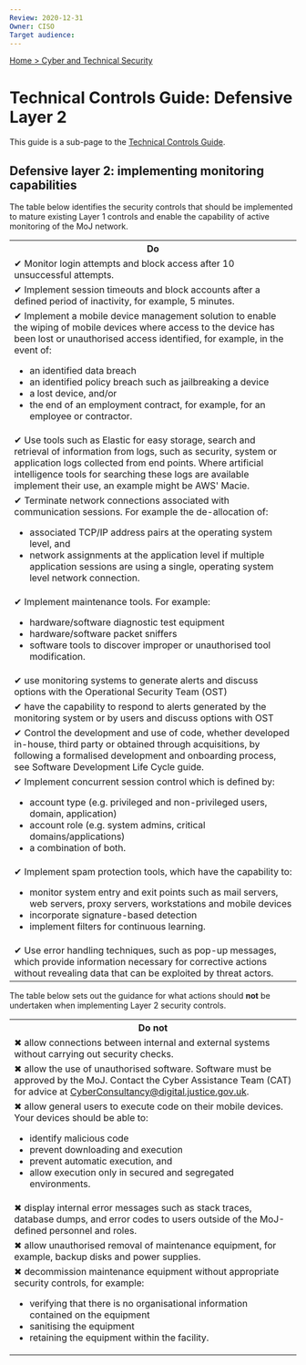 ```yaml
---
Review: 2020-12-31
Owner: CISO
Target audience:
---
```


[Home > Cyber and Technical Security](home-security-policies-guides.md)

# Technical Controls Guide: Defensive Layer 2

This guide is a sub-page to the [Technical Controls Guide](technical-security-controls-guide.md).

## Defensive layer 2: implementing monitoring capabilities

The table below identifies the security controls that should be implemented to mature existing Layer 1 controls and enable the capability of active monitoring of the MoJ network.  

<table>
<tr><th>Do</th></tr>
<tr><td>✔ Monitor login attempts and block access after 10 unsuccessful attempts.</td></tr>
<tr><td>✔ Implement session timeouts and block accounts after a defined period of inactivity, for example, 5 minutes.</td></tr>
<tr><td>✔ Implement a mobile device management solution to enable the wiping of mobile devices where access to the device has been lost or unauthorised access identified, for example, in the event of:
<ul>
<li>an identified data breach</li>
<li>an identified policy breach such as jailbreaking a device</li>
<li>a lost device, and/or</li>
<li>the end of an employment contract, for example, for an employee or contractor.</li></ul></td></tr>
<tr><td>✔ Use tools such as Elastic for easy storage, search and retrieval of information from logs, such as security, system or application logs collected from end points.  Where artificial intelligence tools for searching these logs are available implement their use, an example might be AWS' Macie.</td></tr>
<tr><td>✔ Terminate network connections associated with communication sessions. For example the de-allocation of:
<ul>
<li>associated TCP/IP address pairs at the operating system level, and</li>
<li>network assignments at the application level  if multiple application sessions are using a single, operating system level network connection.</li></ul></td></tr>
<tr><td>✔ Implement maintenance tools. For example:
<ul>
<li>hardware/software diagnostic test equipment</li>
<li>hardware/software packet sniffers</li>
<li>software tools to discover improper or unauthorised tool modification.</li></ul></td></tr>
<tr><td>✔ use monitoring systems to generate alerts and discuss options with the Operational Security Team (OST)</td></tr>
<tr><td>✔ have the capability to respond to alerts generated by the monitoring system or by users and discuss options with OST</t></tr>
<tr><td>✔ Control the development and use of code, whether developed in-house, third party or obtained through acquisitions, by following a formalised development and onboarding process, see Software Development Life Cycle guide.</td></tr>
<tr><td>✔ Implement concurrent session control which is defined by:
<ul>
<li>account type (e.g. privileged and non-privileged users, domain, application)</li>
<li>account role (e.g. system admins, critical domains/applications)</li>
<li>a combination of both.</li></ul></td></tr>
<tr><td>✔ Implement spam protection tools, which have the capability to:
<ul>
<li>monitor system entry and exit points such as mail servers, web servers, proxy servers, workstations and mobile devices</li>
<li>incorporate signature-based detection</li>
<li>implement filters for continuous learning.</li></ul></td></tr>
<tr><td>✔ Use error handling techniques, such as pop-up messages, which provide information necessary for corrective actions without revealing data that can be exploited by threat actors.</td></tr>
</table>

The table below sets out the guidance for what actions should **not** be undertaken when implementing Layer 2 security controls.

<table>
<tr><th>Do not</th></tr>
<tr><td>✖ allow connections between internal and external systems without carrying out security checks.</td></tr>
<tr><td>✖ allow the use of unauthorised software.  Software must be approved by the MoJ. Contact the Cyber Assistance Team (CAT) for advice at <a href="mailto:CyberConsultancy@digital.justice.gov.uk">CyberConsultancy@digital.justice.gov.uk</a>.</td></tr>
<tr><td>✖ allow general users to execute code on their mobile devices. Your devices should be able to:
<ul>
<li>identify malicious code</li>
<li>prevent downloading and execution</li>
<li>prevent automatic execution, and</li>
<li>allow execution only in secured and segregated environments.</li></ul></td></tr>
<tr><td>✖ display internal error messages such as stack traces, database dumps, and error codes to users outside of the MoJ-defined personnel and roles.</td></tr>
<tr><td>✖ allow unauthorised removal of maintenance equipment, for example, backup disks and power supplies.</td></tr>
<tr><td>✖ decommission maintenance equipment without appropriate security controls, for example:
<ul>
<li>verifying that there is no organisational information contained on the equipment</li>
<li>sanitising the equipment</li>
<li>retaining the equipment within the facility.</li></ul></td></tr>
</table>
